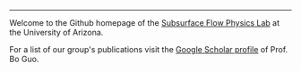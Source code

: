 
---

Welcome to the Github homepage of the [Subsurface Flow Physics Lab](https://guolab.arizona.edu/) at the University of Arizona.  

For a list of our group's publications visit the [Google Scholar profile](https://scholar.google.com/citations?user=I_kzyTcAAAAJ&hl=en) of Prof. Bo Guo.  
